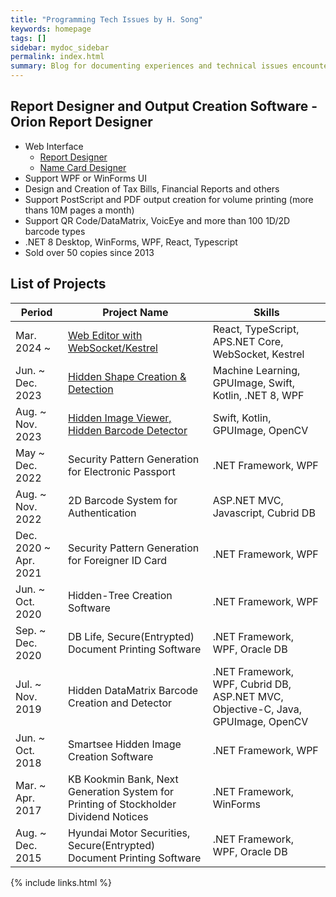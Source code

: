 ```yaml
---
title: "Programming Tech Issues by H. Song"
keywords: homepage
tags: []
sidebar: mydoc_sidebar
permalink: index.html
summary: Blog for documenting experiences and technical issues encountered while undertaking various software development projects.
---
```


## Report Designer and Output Creation Software - Orion Report Designer

- Web Interface 
    - [Report Designer](https://report.oryonsoft.com/)
    - [Name Card Designer](https://report.oryonsoft.com/DesignAgitIFrame/Komsco_NameCard01/NameCard.txt)
- Support WPF or WinForms UI
- Design and Creation of Tax Bills, Financial Reports and others
- Support PostScript and PDF output creation for volume printing (more thans 10M pages a month)
- Support QR Code/DataMatrix, VoicEye and more than 100 1D/2D barcode types 
- .NET 8 Desktop, WinForms, WPF, React, Typescript 
- Sold over 50 copies since 2013

## List of Projects

|Period|Project Name|Skills|
|------|------------|------|
|Mar. 2024 ~ |[Web Editor with WebSocket/Kestrel](/web_websocket_01.html)|React, TypeScript, APS.NET Core, WebSocket, Kestrel|
|Jun. ~ Dec. 2023|[Hidden Shape Creation & Detection](/doc202301_01.html)|Machine Learning, GPUImage, Swift, Kotlin, .NET 8, WPF|
|Aug. ~ Nov. 2023|[Hidden Image Viewer, Hidden Barcode Detector](/doc202302_01.html)|Swift, Kotlin, GPUImage, OpenCV|
|May ~ Dec. 2022|Security Pattern Generation for Electronic Passport|.NET Framework, WPF|
|Aug. ~ Nov. 2022|2D Barcode System for Authentication|ASP.NET MVC, Javascript, Cubrid DB|
|Dec. 2020 ~ Apr. 2021|Security Pattern Generation for Foreigner ID Card|.NET Framework, WPF|
|Jun. ~ Oct. 2020|Hidden-Tree Creation Software|.NET Framework, WPF|
|Sep. ~ Dec. 2020|DB Life, Secure(Entrypted) Document Printing Software|.NET Framework, WPF, Oracle DB|
|Jul. ~ Nov. 2019|Hidden DataMatrix Barcode Creation and Detector|.NET Framework, WPF, Cubrid DB, ASP.NET MVC, Objective-C, Java, GPUImage, OpenCV|
|Jun. ~ Oct. 2018|Smartsee Hidden Image Creation Software|.NET Framework, WPF|
|Mar. ~ Apr. 2017|KB Kookmin Bank, Next Generation System for Printing of Stockholder Dividend Notices|.NET Framework, WinForms|
|Aug. ~ Dec. 2015|Hyundai Motor Securities, Secure(Entrypted) Document Printing Software|.NET Framework, WPF, Oracle DB|


{% include links.html %}
